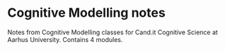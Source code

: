 # Cognitive Modelling notes

Notes from Cognitive Modelling classes for Cand.it Cognitive Science at Aarhus University. Contains 4 modules.

